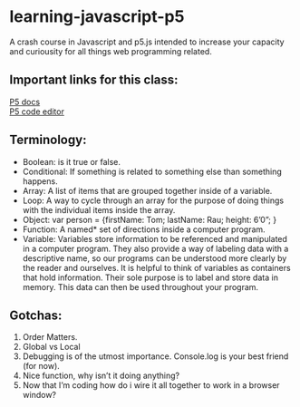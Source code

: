 # learning-javascript-p5
A crash course in Javascript and p5.js intended to increase your capacity and curiousity for all things web programming related. 

## Important links for this class:

[P5 docs](https://www.p5js.org) \
[P5 code editor](https://www.alpha.editor.p5js.org)


## Terminology:
- Boolean: is it true or false. 
- Conditional: If something is related to something else than something happens.
- Array: A list of items that are grouped together inside of a variable. 
- Loop: A way to cycle through an array for the purpose of doing things with the individual items inside the array. 
- Object:  var person = {firstName: Tom;  lastName: Rau; height: 6’0”; }
- Function: A named* set of directions inside a computer program.  
- Variable: Variables store information to be referenced and manipulated in a computer program. They also provide a way      of labeling data with a descriptive name, so our programs can be understood more clearly by the reader and ourselves. It      is helpful to think of variables as containers that hold information. Their sole purpose is to label and store data in        memory. This data can then be used throughout your program.


## Gotchas: 

1. Order Matters.
2. Global vs Local
3. Debugging is of the utmost importance. Console.log is your best friend (for now). 
4. Nice function, why isn’t it doing anything?
5. Now that I’m coding how do i wire it all together to work in a browser window?

